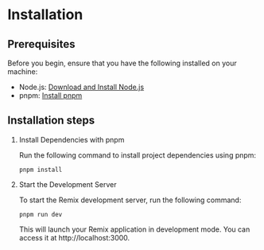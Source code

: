 # Installation

## Prerequisites

Before you begin, ensure that you have the following installed on your machine:

- Node.js: [Download and Install Node.js](https://nodejs.org/)
- pnpm: [Install pnpm](https://pnpm.io/installation)

## Installation steps

1. Install Dependencies with pnpm

   Run the following command to install project dependencies using pnpm:

   ```
   pnpm install
   ```
2. Start the Development Server

   To start the Remix development server, run the following command:

   ```
   pnpm run dev
   ```

   This will launch your Remix application in development mode. You can access it at http://localhost:3000.



